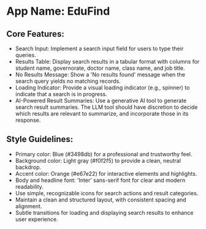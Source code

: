 # **App Name**: EduFind

## Core Features:

- Search Input: Implement a search input field for users to type their queries.
- Results Table: Display search results in a tabular format with columns for student name, governorate, doctor name, class name, and job title.
- No Results Message: Show a 'No results found' message when the search query yields no matching records.
- Loading Indicator: Provide a visual loading indicator (e.g., spinner) to indicate that a search is in progress.
- AI-Powered Result Summaries: Use a generative AI tool to generate search result summaries. The LLM tool should have discretion to decide which results are relevant to summarize, and incorporate those in its response.

## Style Guidelines:

- Primary color: Blue (#3498db) for a professional and trustworthy feel.
- Background color: Light gray (#f0f2f5) to provide a clean, neutral backdrop.
- Accent color: Orange (#e67e22) for interactive elements and highlights.
- Body and headline font: 'Inter' sans-serif font for clear and modern readability.
- Use simple, recognizable icons for search actions and result categories.
- Maintain a clean and structured layout, with consistent spacing and alignment.
- Subtle transitions for loading and displaying search results to enhance user experience.